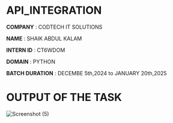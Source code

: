 # API_INTEGRATION

**COMPANY** : CODTECH IT SOLUTIONS

**NAME** : SHAIK ABDUL KALAM

**INTERN ID** : CT6WDOM

**DOMAIN** : PYTHON

**BATCH DURATION** : DECEMBE 5th,2024 to JANUARY 20th,2025

# OUTPUT OF THE TASK

![Screenshot (5)](https://github.com/user-attachments/assets/a2175cc4-00d8-43d4-85da-3f20de56f897)
